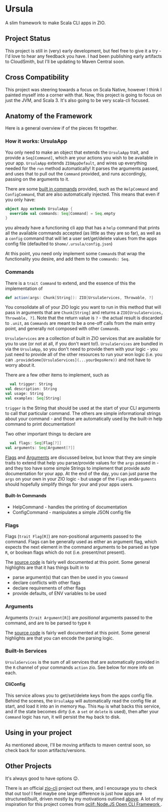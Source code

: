 # Ursula

A slim framework to make Scala CLI apps in ZIO.

## Project Status

This project is still in (very) early development, but feel free to give it a
try - I'd love to hear any feedback you have. I had been publishing early artifacts to CloudSmith,
but I'll be updating to Maven Central soon.

## Cross Compatibility

This project was steering towards a focus on Scala Native, however I think I painted myself into a corner with that.
Now, this project is going to focus on just the JVM, and Scala 3. It's also going to be very scala-cli focused.

## Anatomy of the Framework

Here is a general overview if of the pieces fit together.

### How it works: UrsulaApp

You only need to make an object that extends the `UrsulaApp` trait, and provide
a `Seq[Command]`, which are your actions you wish to be available in your
app. `UrsulaApp` extends `ZIOAppDefault`, and wires up everything needed for the
`run` method automatically! It parses the arguments passed, and uses that to
pull out the `Command` provided, and runs accordingly, passing on the arguments
to it.

There are some [built in commands](#built-in-commands) provided, such as the
`HelpCommand` and `ConfigCommand`, that are also automatically injected. This
means that even if you only have:

```scala
object App extends UrsulaApp {
  override val commands: Seq[Command] = Seq.empty
}
```

you already have a functioning cli app that has a `help` command that prints all
the available commands accepted (as little as they are so far), as well as a
`config` command that will let a user set/get/delete values from the apps config
file (defaulted to `$home/.ursula/config.json`)

At this point, you need only implement some `Command`s that wrap the
functionality you desire, and add them to the `commands: Seq`.

### Commands

There is a `trait Command` to extend, and the essence of this the
implementation of

```scala
def action(args: Chunk[String]): ZIO[UrsulaServices, Throwable, ?]
```

You consolidate all of your ZIO logic you want to run in this method that will
pass in arguments that are `Chunk[String]` and returns a
`ZIO[UrsulaServices, Throwable, ?]`. Note that the return value is `?` - the
actual result is discarded to `.unit`, as `Commands` are meant to be a
one-off calls from the main entry point, and generally not composed with
other `Command`s.

`UrsulaServices` are a collection of built in ZIO services that are available
for you to use (or not at all, if you don't want to!). `UrsulaServices` are
bundled in via the `UrsulaApp`, so you don't need to provide them with your
logic - you just need to provide all of the other resources to run your won
logic (i.e. you can `.provideSome[UrsulaServices](...yourDepsHere))` and not
have to worry about it.

There are a few other items to implement, such as

```scala
  val trigger: String
val description: String
val usage: String
val examples: Seq[String]
```

`trigger` is the String that should be used at the start of your CLI arguments
to call that particular command. The others are simple informational strings
about your command - and those are automatically used by the built-in help
command to print documentation!

Two other important things to declare are

```scala
  val flags: Seq[Flag[?]]
val arguments: Seq[Argument[?]]
```

[Flags](#flags) and [Arguments](#arguments) are discussed below, but know that
they are simple traits to extend that help you parse/provide values for the
`args` passed in - and they too have some simple Strings to implement that
provide auto documentation for your app. At the end of the day, you can just
parse the `args` on your own in your ZIO logic - but usage of the `Flag`s
and`Arguments` should hopefully simplify things for your and your apps users.

#### Built-In Commands

- HelpCommand - handles the printing of documentation
- ConfigCommand - manipulates a simple JSON config file

### Flags

Flags (`trait Flag[R]`) are non-positional arguments passed to the command.
Flags can be generally used as either an argument flag, which expects the next
element in the command arguments to be parsed as type `R`, or boolean flags
which do not (i.e. present/not present).

The
[source code](ursula/shared/src/main/scala/com/alterationx10/ursula/args/Flag.scala)
is fairly well documented at this point. Some general highlights are that it has
things built in to

- parse argument(s) that can then be used in you `Command`
- declare conflicts with other flags
- declare requirements of other flags
- provide defaults, of ENV variables to be used

### Arguments

Arguments (`trait Argument[R]`) are _positional_ arguments passed to the
command, and are to be parsed to type `R`

The
[source code](ursula/shared/src/main/scala/com/alterationx10/ursula/args/Argument.scala)
is fairly well documented at this point. Some general highlights are that you
can encode the parsing logic.

### Built-In Services

`UrsulaServices` is the sum of all services that are automatically provided in
the `R` channel of your commands `action` zio. See below for more info on each.

#### CliConfig

This service allows you to get/set/delete keys from the apps config file. Behind
the scenes, the `UrsulaApp` will automatically read the config file at start,
and load it into an in memory `Map`. This `Map` is what backs this service, and
if the state becomes dirty (i.e. a `set` or `delete` is used), then after your
`Command` logic has run, it will persist the `Map` back to disk.

## Using in your project

As mentioned above, I'll be moving artifacts to maven central soon, so check back for soon artifacts/versions.

## Other Projects

It's always good to have options 😉.

There is an official [zio-cli](https://github.com/zio/zio-cli) project out
there, and I encourage you to check that out too! I feel maybe one large
difference is just how apps are structured/built, driven mostly by my
motivations outlined [above](#about). A lot of my inspiration for this project
comes from [oclif: Node.JS Open CLI Framework ](https://github.com/oclif/oclif).

